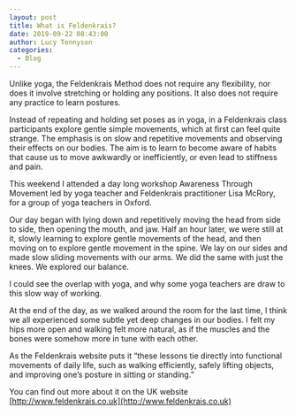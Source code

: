 ```yaml
---
layout: post
title: What is Feldenkrais?
date: 2019-09-22 08:43:00
author: Lucy Tennyson
categories:
  - Blog
---
```


Unlike yoga, the Feldenkrais Method does not require any flexibility, nor does it involve stretching or holding any positions. It also does not require any practice to learn postures.

Instead of repeating and holding set poses as in yoga, in a Feldenkrais class participants explore gentle simple movements, which at first can feel quite strange. The emphasis is on slow and repetitive movements and observing their effects on our bodies. The aim is to learn to become aware of habits that cause us to move awkwardly or inefficiently, or even lead to stiffness and pain.

This weekend I attended a day long workshop Awareness Through Movement led by yoga teacher and Feldenkrais practitioner Lisa McRory, for a group of yoga teachers in Oxford.

Our day began with lying down and repetitively moving the head from side to side, then opening the mouth, and jaw. Half an hour later, we were still at it, slowly learning to explore gentle movements of the head, and then moving on to explore gentle movement in the spine. We lay on our sides and made slow sliding movements with our arms. We did the same with just the knees. We explored our balance.

I could see the overlap with yoga, and why some yoga teachers are draw to this slow way of working.

At the end of the day, as we walked around the room for the last time, I think we all experienced some subtle yet deep changes in our bodies. I felt my hips more open and walking felt more natural, as if the muscles and the bones were somehow more in tune with each other.

As the Feldenkrais website puts it “these lessons tie directly into functional movements of daily life, such as walking efficiently, safely lifting objects, and improving one’s posture in sitting or standing.”

You can find out more about it on the UK website [http://www.feldenkrais.co.uk](http://www.feldenkrais.co.uk)